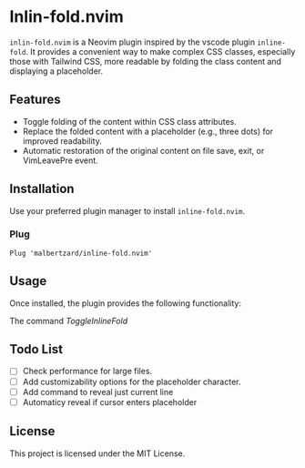 # Inlin-fold.nvim

`inlin-fold.nvim` is a Neovim plugin inspired by the vscode plugin `inline-fold`. It provides a convenient way to make complex CSS classes, especially those with Tailwind CSS, more readable by folding the class content and displaying a placeholder.

## Features

- Toggle folding of the content within CSS class attributes.
- Replace the folded content with a placeholder (e.g., three dots) for improved readability.
- Automatic restoration of the original content on file save, exit, or VimLeavePre event.

## Installation

Use your preferred plugin manager to install `inline-fold.nvim`.

### Plug

```vim
Plug 'malbertzard/inline-fold.nvim'
```

## Usage
Once installed, the plugin provides the following functionality:

The command *ToggleInlineFold*

## Todo List
 - [ ] Check performance for large files.
 - [ ] Add customizability options for the placeholder character.
 - [ ] Add command to reveal just current line
 - [ ] Automaticy reveal if cursor enters placeholder

## License
This project is licensed under the MIT License.

